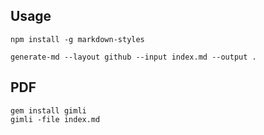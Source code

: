 Usage
-----

~~~
npm install -g markdown-styles
~~~

~~~
generate-md --layout github --input index.md --output .
~~~

PDF
---

~~~
gem install gimli
gimli -file index.md
~~~
